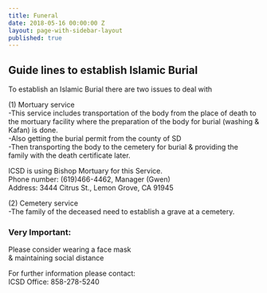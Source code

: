 ```yaml
---
title: Funeral
date: 2018-05-16 00:00:00 Z
layout: page-with-sidebar-layout
published: true
---
```


## Guide lines to establish Islamic Burial  

To establish an Islamic Burial there are two issues to deal with  

(1) Mortuary service  
-This service includes transportation of the body from the place of death to the mortuary facility where the preparation of the body for burial (washing & Kafan) is done.  
-Also getting the burial permit from the county of SD  
-Then transporting the body to the cemetery for burial & providing the family with the death certificate later.  

ICSD is using Bishop Mortuary for this Service.  
Phone number: (619)466-4462, Manager (Gwen)  
Address: 3444 Citrus St., Lemon Grove, CA 91945   
    

(2) Cemetery service  
-The family of the deceased need to establish a grave at a cemetery.  



### Very Important:  
Please consider wearing a face mask   
& maintaining social distance  

For further information please contact:  
ICSD Office: 858-278-5240
